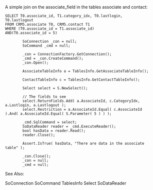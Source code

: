 <properties date="2016-05-10"
/>

A simple join on the associate\_field in the tables associate and contact:

```
SELECT T0.associate_id, T1.category_idx, T0.lastlogin,
T0.lastlogout 
FROM CRM5.associate T0, CRM5.contact T1 
WHERE (T0.associate_id = T1.associate_id) 
AND(T0.associate_id = 5)
```

```
        SoConnection _con = null;
        SoCommand _cmd = null;
        
        _con = ConnectionFactory.GetConnection();
        _cmd = _con.CreateCommand();
        _con.Open();

        AssociateTableInfo a = TablesInfo.GetAssociateTableInfo(); 
    
        ContactTableInfo c = TablesInfo.GetContactTableInfo();

        Select select = S.NewSelect();

        // The fields to see
        select.ReturnFields.Add( a.AssociateId, c.CategoryIdx,
a.Lastlogin, a.Lastlogout );
        select.Restriction = a.AssociateId.Equal( c.AssociateId
).And( a.AssociateId.Equal( S.Parameter( 5 ) ) );

        _cmd.SqlCommand = select;
        SoDataReader reader = _cmd.ExecuteReader();
        bool hasData = reader.Read();
        reader.Close();

        Assert.IsTrue( hasData, "There are data in the associate
table" );

        _con.Close();
        _con = null;
        _cmd = null;
```

See Also:

SoConnection SoCommand TablesInfo Select SoDataReader

